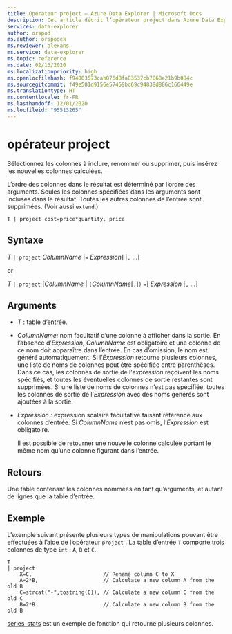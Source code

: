 ```yaml
---
title: Opérateur project – Azure Data Explorer | Microsoft Docs
description: Cet article décrit l’opérateur project dans Azure Data Explorer.
services: data-explorer
author: orspod
ms.author: orspodek
ms.reviewer: alexans
ms.service: data-explorer
ms.topic: reference
ms.date: 02/13/2020
ms.localizationpriority: high
ms.openlocfilehash: f94003573cab076d8fa83537cb7868e21b9b084c
ms.sourcegitcommit: f49e581d9156e57459bc69c94838d886c166449e
ms.translationtype: HT
ms.contentlocale: fr-FR
ms.lasthandoff: 12/01/2020
ms.locfileid: "95513265"
---
```

# <a name="project-operator"></a>opérateur project

Sélectionnez les colonnes à inclure, renommer ou supprimer, puis insérez les nouvelles colonnes calculées. 

L’ordre des colonnes dans le résultat est déterminé par l’ordre des arguments. Seules les colonnes spécifiées dans les arguments sont incluses dans le résultat. Toutes les autres colonnes de l’entrée sont supprimées.  (Voir aussi `extend`.)

```kusto
T | project cost=price*quantity, price
```

## <a name="syntax"></a>Syntaxe

*T* `| project` *ColumnName* [`=` *Expression*] [`,` ...]
  
or
  
*T* `| project` [*ColumnName* | `(`*ColumnName*[`,`]`)` `=`] *Expression* [`,` ...]

## <a name="arguments"></a>Arguments

* *T* : table d’entrée.
* *ColumnName:* nom facultatif d’une colonne à afficher dans la sortie. En l’absence d’*Expression*, *ColumnName* est obligatoire et une colonne de ce nom doit apparaître dans l’entrée. En cas d’omission, le nom est généré automatiquement. Si l’*Expression* retourne plusieurs colonnes, une liste de noms de colonnes peut être spécifiée entre parenthèses. Dans ce cas, les colonnes de sortie de l’*expression* reçoivent les noms spécifiés, et toutes les éventuelles colonnes de sortie restantes sont supprimées. Si une liste de noms de colonnes n’est pas spécifiée, toutes les colonnes de sortie de l’*Expression* avec des noms générés sont ajoutées à la sortie.
* *Expression :* expression scalaire facultative faisant référence aux colonnes d’entrée. Si *ColumnName* n’est pas omis, l’*Expression* est obligatoire.

    Il est possible de retourner une nouvelle colonne calculée portant le même nom qu’une colonne figurant dans l’entrée.

## <a name="returns"></a>Retours

Une table contenant les colonnes nommées en tant qu’arguments, et autant de lignes que la table d’entrée.

## <a name="example"></a>Exemple

L’exemple suivant présente plusieurs types de manipulations pouvant être effectuées à l’aide de l’opérateur `project` . La table d’entrée `T` comporte trois colonnes de type `int` : `A`, `B` et `C`. 

```kusto
T
| project
    X=C,                       // Rename column C to X
    A=2*B,                     // Calculate a new column A from the old B
    C=strcat("-",tostring(C)), // Calculate a new column C from the old C
    B=2*B                      // Calculate a new column B from the old B
```

[series_stats](series-statsfunction.md) est un exemple de fonction qui retourne plusieurs colonnes.